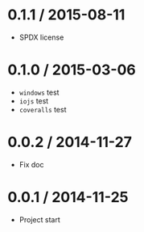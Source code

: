 0.1.1 / 2015-08-11
==================

  * SPDX license

0.1.0 / 2015-03-06
==================

  * `windows` test
  * `iojs` test
  * `coveralls` test

0.0.2 / 2014-11-27
==================

  * Fix doc

0.0.1 / 2014-11-25
==================

  * Project start
